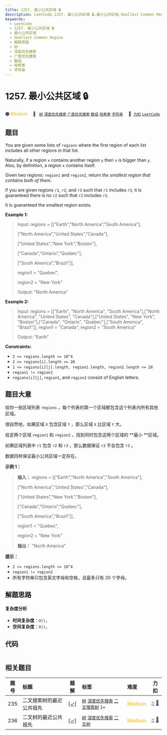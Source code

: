 ```yaml
---
title: 1257. 最小公共区域 🔒
description: LeetCode,1257. 最小公共区域 🔒,最小公共区域,Smallest Common Region,解题思路,树,深度优先搜索,广度优先搜索,数组,哈希表,字符串
keywords:
  - LeetCode
  - 1257. 最小公共区域 🔒
  - 最小公共区域
  - Smallest Common Region
  - 解题思路
  - 树
  - 深度优先搜索
  - 广度优先搜索
  - 数组
  - 哈希表
  - 字符串
---
```


# 1257. 最小公共区域 🔒

🟠 <font color=#ffb800>Medium</font>&emsp; 🔖&ensp; [`树`](/tag/tree.md) [`深度优先搜索`](/tag/depth-first-search.md) [`广度优先搜索`](/tag/breadth-first-search.md) [`数组`](/tag/array.md) [`哈希表`](/tag/hash-table.md) [`字符串`](/tag/string.md)&emsp; 🔗&ensp;[`力扣`](https://leetcode.cn/problems/smallest-common-region) [`LeetCode`](https://leetcode.com/problems/smallest-common-region)

## 题目

You are given some lists of `regions` where the first region of each list
includes all other regions in that list.

Naturally, if a region `x` contains another region `y` then `x` is bigger than
`y`. Also, by definition, a region `x` contains itself.

Given two regions: `region1` and `region2`, return _the smallest region that
contains both of them_.

If you are given regions `r1`, `r2`, and `r3` such that `r1` includes `r3`, it
is guaranteed there is no `r2` such that `r2` includes `r3`.

It is guaranteed the smallest region exists.



**Example 1:**

> Input: regions = [["Earth","North America","South America"],
> 
> ["North America","United States","Canada"],
> 
> ["United States","New York","Boston"],
> 
> ["Canada","Ontario","Quebec"],
> 
> ["South America","Brazil"]],
> 
> region1 = "Quebec",
> 
> region2 = "New York"
> 
> Output: "North America"

**Example 2:**

> Input: regions = [["Earth", "North America", "South America"],["North America", "United States", "Canada"],["United States", "New York", "Boston"],["Canada", "Ontario", "Quebec"],["South America", "Brazil"]], region1 = "Canada", region2 = "South America"
> 
> Output: "Earth"

**Constraints:**

  * `2 <= regions.length <= 10^4`
  * `2 <= regions[i].length <= 20`
  * `1 <= regions[i][j].length, region1.length, region2.length <= 20`
  * `region1 != region2`
  * `regions[i][j]`, `region1`, and `region2` consist of English letters.


## 题目大意

给你一些区域列表 `regions` ，每个列表的第一个区域都包含这个列表内所有其他区域。

很自然地，如果区域 `X` 包含区域 `Y` ，那么区域 `X`  比区域 `Y` 大。

给定两个区域 `region1` 和 `region2` ，找到同时包含这两个区域的 **最小  **区域。

如果区域列表中 `r1` 包含 `r2` 和 `r3` ，那么数据保证 `r2` 不会包含 `r3` 。

数据同样保证最小公共区域一定存在。



**示例 1：**

> 
> 
> 
> 
> 
> **输入：** regions = [["Earth","North America","South America"],
> 
> ["North America","United States","Canada"],
> 
> ["United States","New York","Boston"],
> 
> ["Canada","Ontario","Quebec"],
> 
> ["South America","Brazil"]],
> 
> region1 = "Quebec",
> 
> region2 = "New York"
> 
> **输出：** "North America"
> 
> 



**提示：**

  * `2 <= regions.length <= 10^4`
  * `region1 != region2`
  * 所有字符串只包含英文字母和空格，且最多只有 20 个字母。


## 解题思路

#### 复杂度分析

- **时间复杂度**：`O()`，
- **空间复杂度**：`O()`，

## 代码

```javascript

```

## 相关题目

<!-- prettier-ignore -->
| 题号 | 标题 | 题解 | 标签 | 难度 | 力扣 |
| :------: | :------ | :------: | :------ | :------ | :------: |
| 235 | 二叉搜索树的最近公共祖先 | [[✓]](/problem/0235.md) |  [`树`](/tag/tree.md) [`深度优先搜索`](/tag/depth-first-search.md) [`二叉搜索树`](/tag/binary-search-tree.md) `1+` | <font color=#ffb800>Medium</font> | [🀄️](https://leetcode.cn/problems/lowest-common-ancestor-of-a-binary-search-tree) [🔗](https://leetcode.com/problems/lowest-common-ancestor-of-a-binary-search-tree) |
| 236 | 二叉树的最近公共祖先 | [[✓]](/problem/0236.md) |  [`树`](/tag/tree.md) [`深度优先搜索`](/tag/depth-first-search.md) [`二叉树`](/tag/binary-tree.md) | <font color=#ffb800>Medium</font> | [🀄️](https://leetcode.cn/problems/lowest-common-ancestor-of-a-binary-tree) [🔗](https://leetcode.com/problems/lowest-common-ancestor-of-a-binary-tree) |